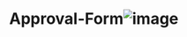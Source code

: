 # Approval-Form![image](https://github.com/user-attachments/assets/9e37ad8f-b188-4d96-aa2c-eb1da902ab59)
